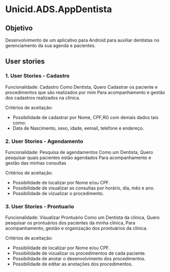 # Unicid.ADS.AppDentista

## Objetivo

Desenvolvimento de um aplicativo para Android para auxiliar dentistas no gerenciamento da sua agenda e pacientes.

## User stories

### 1. User Stories - Cadastro

Funcionalidade: Cadastro
Como Dentista,
Quero Cadastrar os paciente e procedimentos que são realizados por mim
Para acompanhamento e gestão dos cadastros realizados na clínica.

Critérios de aceitação:
- Possibilidade de cadastrar por Nome, CPF,RG com demais dados tais como:
- Data de Nascimento, sexo, idade, eemail, telefone e endereço.

### 2. User Stories - Agendamento

Funcionalidade: Pesquisa de agendamentos
Como um Dentista,
Quero pesquisar quais pacientes estão agendados
Para acompanhamento e gestão das minhas consultas

Critérios de aceitação:
- Possibilidade de localizar por Nome e/ou CPF.
- Possibilidade de visualizar as consultas por horário, dia, mês e ano.
- Possibilidade de vizualizar o procedimento.

### 3. User Stories - Prontuario

Funcionalidade: Visualizar Prontuário
Como um Dentista da clínica,
Quero pesquisar os prontuários dos pacientes da minha clínica,
Para acompanhamento, gestão e organização dos prontuários da clínica.

Critérios de aceitação:
- Possibilidade de localizar por Nome e/ou CPF.
- Possibilidade de vizualizar os procedimentos de cada paciente.
- Possibilidade de anotar o desenvolvimento dos procedimentos.
- Possibilidade de editar as anotações dos procedimentos.

